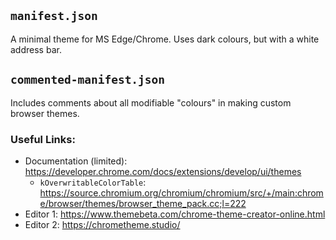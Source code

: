 ## `manifest.json`
A minimal theme for MS Edge/Chrome. Uses dark colours, but with a white address bar.

## `commented-manifest.json`
Includes comments about all modifiable "colours" in making custom browser themes.  

### Useful Links:
  - Documentation (limited): https://developer.chrome.com/docs/extensions/develop/ui/themes
      - `kOverwritableColorTable`: https://source.chromium.org/chromium/chromium/src/+/main:chrome/browser/themes/browser_theme_pack.cc;l=222
  - Editor 1: https://www.themebeta.com/chrome-theme-creator-online.html
  - Editor 2: https://chrometheme.studio/
